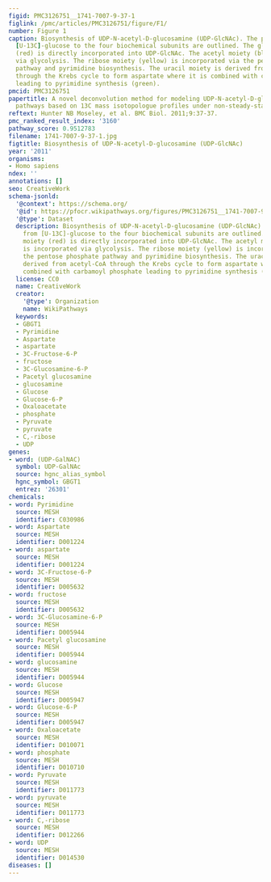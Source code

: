 ```yaml
---
figid: PMC3126751__1741-7007-9-37-1
figlink: /pmc/articles/PMC3126751/figure/F1/
number: Figure 1
caption: Biosynthesis of UDP-N-acetyl-D-glucosamine (UDP-GlcNAc). The pathways from
  [U-13C]-glucose to the four biochemical subunits are outlined. The glucose moiety
  (red) is directly incorporated into UDP-GlcNAc. The acetyl moiety (blue) is incorporated
  via glycolysis. The ribose moiety (yellow) is incorporated via the pentose phosphate
  pathway and pyrimidine biosynthesis. The uracil moiety is derived from acetyl-CoA
  through the Krebs cycle to form aspartate where it is combined with carbamoyl phosphate
  leading to pyrimidine synthesis (green).
pmcid: PMC3126751
papertitle: A novel deconvolution method for modeling UDP-N-acetyl-D-glucosamine biosynthetic
  pathways based on 13C mass isotopologue profiles under non-steady-state conditions.
reftext: Hunter NB Moseley, et al. BMC Biol. 2011;9:37-37.
pmc_ranked_result_index: '3160'
pathway_score: 0.9512783
filename: 1741-7007-9-37-1.jpg
figtitle: Biosynthesis of UDP-N-acetyl-D-glucosamine (UDP-GlcNAc)
year: '2011'
organisms:
- Homo sapiens
ndex: ''
annotations: []
seo: CreativeWork
schema-jsonld:
  '@context': https://schema.org/
  '@id': https://pfocr.wikipathways.org/figures/PMC3126751__1741-7007-9-37-1.html
  '@type': Dataset
  description: Biosynthesis of UDP-N-acetyl-D-glucosamine (UDP-GlcNAc). The pathways
    from [U-13C]-glucose to the four biochemical subunits are outlined. The glucose
    moiety (red) is directly incorporated into UDP-GlcNAc. The acetyl moiety (blue)
    is incorporated via glycolysis. The ribose moiety (yellow) is incorporated via
    the pentose phosphate pathway and pyrimidine biosynthesis. The uracil moiety is
    derived from acetyl-CoA through the Krebs cycle to form aspartate where it is
    combined with carbamoyl phosphate leading to pyrimidine synthesis (green).
  license: CC0
  name: CreativeWork
  creator:
    '@type': Organization
    name: WikiPathways
  keywords:
  - GBGT1
  - Pyrimidine
  - Aspartate
  - aspartate
  - 3C-Fructose-6-P
  - fructose
  - 3C-Glucosamine-6-P
  - Pacetyl glucosamine
  - glucosamine
  - Glucose
  - Glucose-6-P
  - Oxaloacetate
  - phosphate
  - Pyruvate
  - pyruvate
  - C,-ribose
  - UDP
genes:
- word: (UDP-GalNAC)
  symbol: UDP-GalNAc
  source: hgnc_alias_symbol
  hgnc_symbol: GBGT1
  entrez: '26301'
chemicals:
- word: Pyrimidine
  source: MESH
  identifier: C030986
- word: Aspartate
  source: MESH
  identifier: D001224
- word: aspartate
  source: MESH
  identifier: D001224
- word: 3C-Fructose-6-P
  source: MESH
  identifier: D005632
- word: fructose
  source: MESH
  identifier: D005632
- word: 3C-Glucosamine-6-P
  source: MESH
  identifier: D005944
- word: Pacetyl glucosamine
  source: MESH
  identifier: D005944
- word: glucosamine
  source: MESH
  identifier: D005944
- word: Glucose
  source: MESH
  identifier: D005947
- word: Glucose-6-P
  source: MESH
  identifier: D005947
- word: Oxaloacetate
  source: MESH
  identifier: D010071
- word: phosphate
  source: MESH
  identifier: D010710
- word: Pyruvate
  source: MESH
  identifier: D011773
- word: pyruvate
  source: MESH
  identifier: D011773
- word: C,-ribose
  source: MESH
  identifier: D012266
- word: UDP
  source: MESH
  identifier: D014530
diseases: []
---
```

